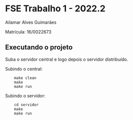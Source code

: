 # FSE Trabalho 1 - 2022.2

Ailamar Alves Guimarães

Matrícula: 16/0022673

## Executando o projeto

Suba o servidor central e logo depois o servidor distribuído.

Subindo o central:

        make clean
        make
        make run

Subindo o servidor:

        cd servidor
        make
        make run
